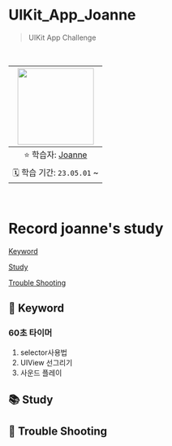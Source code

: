 # UIKit_App_Joanne

>  UIKit  App Challenge 

<br>

|<img src="https://avatars.githubusercontent.com/u/91583287?v=4" width=150>|
|:---:|
|⭐️ 학습자: [Joanne](https://github.com/JSPark0099)|
|🗓️ 학습 기간: `23.05.01` ~ |

<br>

# Record joanne's study

[Keyword](#-keyword)

[Study](#-study)

[Trouble Shooting](#-trouble-shooting)

## 🔑 Keyword
### 60초 타이머
1. selector사용법
2. UIView 선그리기
3. 사운드 플레이 

## 📚 Study

## 🏀 Trouble Shooting
